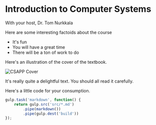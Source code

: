 # Introduction to Computer Systems

With your host, Dr. Tom Nurkkala

Here are some interesting factoids about the course
- It's fun
- You will have a great time
- There will be a ton of work to do

Here's an illustration of the cover of the textbook.

<div class="slide">

![CSAPP Cover](../static/csapp.jpg)

</div>

It's really quite a delightful text.
You should all read it carefully.

Here's a little code for your consumption.
```javascript
gulp.task('markdown', function() {
    return gulp.src('src/*.md')
        .pipe(markdown())
        .pipe(gulp.dest('build'))
});
```
